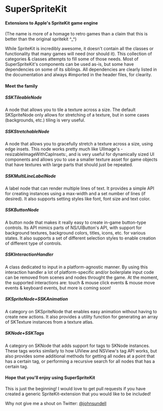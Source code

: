 SuperSpriteKit
==============

#### Extensions to Apple's SpriteKit game engine

(The name is more of a homage to retro games than a claim that this is better than the original spritekit ^_^)

While SpriteKit is incredibly awesome, it doesn't contain all the classes or functionality that many games will need (nor should it).
This collection of categories & classes attempts to fill some of those needs.
Most of SuperSpriteKit's components can be used as-is, but some have dependencies on some of its siblings.
All dependencies are clearly listed in the documentation and always #imported in the header files, for clearity.

#### Meet the family

##### SSKTileableNode

A node that allows you to tile a texture across a size. The default SKSpriteNode only allows for stretching of a texture, but in some cases (backgrounds, etc.) tiling is very useful.

##### SSKStretchableNode

A node that allows you to gracefully stretch a texture across a size, using edge insets. This node works pretty much like UIImage's -resizableImageWithCapInsets:, and is very useful for dynamically sized UI components and allows you to use a smaller texture asset for game objects that have textures with large parts that should just be repeated.

##### SSKMultiLineLabelNode

A label node that can render multiple lines of text. It provides a simple API for creating instances using a max-width and a set number of lines (if desired). It also supports setting styles like font, font size and text color.

##### SSKButtonNode

A button node that makes it really easy to create in-game button-type controls. Its API mimics parts of NS/UIButton's API, with support for background textures, background colors, titles, icons, etc. for various states. It also supports a set of different selection styles to enable creation of different type of controls.

##### SSKInteractionHandler

A class dedicated to input in a platform-agnostic manner. By using this interaction handler a lot of platform-specific and/or boilerplate input code can be removed from scenes and nodes throught the game. At the moment, the supported interactions are: touch & mouse click events & mouse move events & keyboard events, but more is coming soon!

##### SKSpriteNode+SSKAnimation

A category on SKSpriteNode that enables easy animation without having to create new actions. It also provides a utility function for generating an array of SKTexture instances from a texture atlas.

##### SKNode+SSKTags

A category on SKNode that adds support for tags to SKNode instances. These tags works similarly to how UIView and NSView's tag API works, but also provides some additional methods for getting all nodes at a point that has a certain tag, or performing a recursive search for all nodes that has a certain tag.

#### Hope that you'll enjoy using SuperSpriteKit

This is just the beginning! I would love to get pull requests if you have created a generic SpriteKit-extension that you would like to be included!

Why not give me a shout on Twitter: [@johnsundell](https://twitter.com/johnsundell)